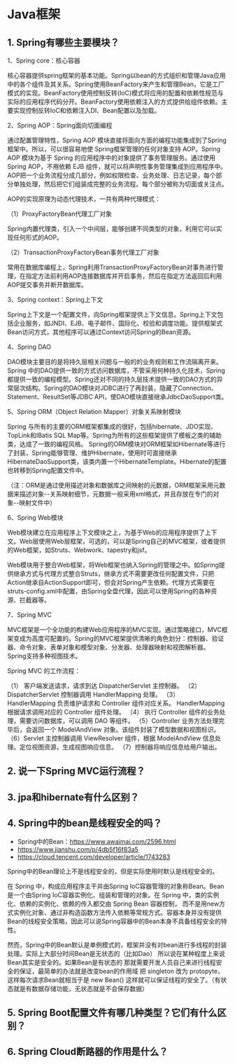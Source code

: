 # Java框架

## 1. Spring有哪些主要模块？

1、Spring core：核心容器

核心容器提供spring框架的基本功能。Spring以bean的方式组织和管理Java应用中的各个组件及其关系。Spring使用BeanFactory来产生和管理Bean，它是工厂模式的实现。BeanFactory使用控制反转(IoC)模式将应用的配置和依赖性规范与实际的应用程序代码分开。BeanFactory使用依赖注入的方式提供给组件依赖。主要实现控制反转IoC和依赖注入DI、Bean配置以及加载。

2、Spring AOP：Spring面向切面编程

通过配置管理特性，Spring AOP 模块直接将面向方面的编程功能集成到了Spring框架中。所以，可以很容易地使 Spring框架管理的任何对象支持 AOP。Spring AOP 模块为基于 Spring 的应用程序中的对象提供了事务管理服务。通过使用 Spring AOP，不用依赖 EJB 组件，就可以将声明性事务管理集成到应用程序中。AOP把一个业务流程分成几部分，例如权限检查、业务处理、日志记录，每个部分单独处理，然后把它们组装成完整的业务流程。每个部分被称为切面或关注点。

AOP的实现原理为动态代理技术，一共有两种代理模式：

（1）ProxyFactoryBean代理工厂对象

Spring内置代理类，引入一个中间层，能够创建不同类型的对象，利用它可以实现任何形式的AOP。

（2）TransactionProxyFactoryBean事务代理工厂对象

常用在数据库编程上，Spring利用TransactionProxyFactoryBean对事务进行管理，在指定方法前利用AOP连接数据库并开启事务，然后在指定方法返回后利用AOP提交事务并断开数据库。

3、Spring context：Spring上下文

Spring上下文是一个配置文件，向Spring框架提供上下文信息。Spring上下文包括企业服务，如JNDI、EJB、电子邮件、国际化、校验和调度功能。提供框架式Bean访问方式，其他程序可以通过Context访问Spring的Bean资源。

4、Spring DAO

DAO模块主要目的是将持久层相关问题与一般的的业务规则和工作流隔离开来。Spring 中的DAO提供一致的方式访问数据库，不管采用何种持久化技术，Spring都提供一致的编程模型。Spring还对不同的持久层技术提供一致的DAO方式的异常层次结构。Spring的DAO模块对JDBC进行了再封装，隐藏了Connection、Statement、ResultSet等JDBC API，使DAO模块直接继承JdbcDaoSupport类。

5、Spring ORM（Object Relation Mapper）对象关系映射模块

Spring 与所有的主要的ORM框架都集成的很好，包括hibernate、JDO实现、TopLink和IBatis SQL Map等。Spring为所有的这些框架提供了模板之类的辅助类，达成了一致的编程风格。
Spring的ORM模块对ORM框架如Hibernate等进行了封装，Spring能够管理、维护Hibernate，使用时可直接继承HibernateDaoSupport类，该类内置一个HibernateTemplate。Hibernate的配置也转移到Spring配置文件中。

（注：ORM是通过使用描述对象和数据库之间映射的元数据，ORM框架采用元数据来描述对象--关系映射细节，元数据一般采用xml格式，并且存放在专门的对象--映射文件中）

6、Spring Web模块

Web模块建立在应用程序上下文模块之上，为基于Web的应用程序提供了上下文。Web层使用Web层框架，可选的，可以是Spring自己的MVC框架，或者提供的Web框架，如Struts、Webwork、tapestry和jsf。

Web模块用于整合Web框架，将Web框架也纳入Spring的管理之中。如Spring提供继承方式与代理方式整合Struts，继承方式不需要更改任何配置文件，只把Action继承自ActionSupport即可，但会对Spring产生依赖。代理方式需要在struts-config.xml中配置<controller>，由Spring全盘代理，因此可以使用Spring的各种资源、拦截器等。

7、Spring MVC

MVC框架是一个全功能的构建Web应用程序的MVC实现。通过策略接口，MVC框架变成为高度可配置的。Spring的MVC框架提供清晰的角色划分：控制器、验证器、命令对象、表单对象和模型对象、分发器、处理器映射和视图解析器。Spring支持多种视图技术。

Spring MVC 的工作流程：

（1） 客户端发送请求，请求到达 DispatcherServlet 主控制器。
（2） DispatcherServlet 控制器调用 HandlerMapping 处理。
（3） HandlerMapping 负责维护请求和 Controller 组件对应关系。 HandlerMapping 根据请求调用对应的 Controller 组件处理。
（4） 执行 Controller 组件的业务处理，需要访问数据库，可以调用 DAO 等组件。
（5）Controller 业务方法处理完毕后，会返回一个 ModelAndView 对象。该组件封装了模型数据和视图标识。
（6）Servlet 主控制器调用 ViewResolver 组件，根据 ModelAndView 信息处理。定位视图资源，生成视图响应信息。
（7）控制器将响应信息给用户输出。 

## 2. 说一下Spring MVC运行流程？

## 3. jpa和hibernate有什么区别？

## 4. Spring中的bean是线程安全的吗？

- Spring中的Bean：https://www.awaimai.com/2596.html
- https://www.jianshu.com/p/4db5f16f83a5
- https://cloud.tencent.com/developer/article/1743283

Spring中的Bean理论上不是线程安全的，但是实际使用时默认是线程安全的。

在 Spring 中，构成应用程序主干并由Spring IoC容器管理的对象称Bean。Bean是一个由Spring IoC容器实例化、组装和管理的对象。在 Spring 中，类的实例化、依赖的实例化、依赖的传入都交由 Spring Bean 容器控制， 而不是用new方式实例化对象、通过非构造函数方法传入依赖等常规方式。容器本身并没有提供Bean的线程安全策略，因此可以说Spring容器中的Bean本身不具备线程安全的特性。

然而，Spring中的Bean默认是单例模式的，框架并没有对bean进行多线程的封装处理。实际上大部分时间Bean是无状态的（比如Dao） 所以说在某种程度上来说Bean其实是安全的。如果Bean是有状态的 那就需要开发人员自己来进行线程安全的保证，最简单的办法就是改变bean的作用域 把  singleton 改为 protopyte， 这样每次请求Bean就相当于是 new Bean() 这样就可以保证线程的安全了。（有状态就是有数据存储功能，无状态就是不会保存数据）

## 5. Spring Boot配置文件有哪几种类型？它们有什么区别？

## 6. Spring Cloud断路器的作用是什么？

